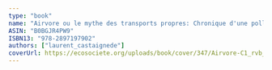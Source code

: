 ```yaml
---
type: "book"
name: "Airvore ou le mythe des transports propres: Chronique d'une pollution annoncée"
ASIN: "B0BGJR4PW9"
ISBN13: "978-2897197902"
authors: ["laurent_castaignede"]
coverUrl: https://ecosociete.org/uploads/book/cover/347/Airvore-C1_rvb_HD.jpg
---
```

